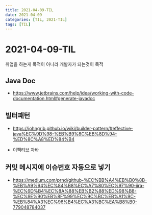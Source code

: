```yaml
---
title: 2021-04-09-TIL
date: 2021-04-09
categories: [TIL, 2021-TIL]
tags: [TIL]
---
```


# 2021-04-09-TIL

취업을 하는게 목적이 아니라 개발자가 되는것이 목적

## Java Doc

- https://www.jetbrains.com/help/idea/working-with-code-documentation.html#generate-javadoc

## 빌터패턴

- https://johngrib.github.io/wiki/builder-pattern/#effective-java%EC%9D%98-%EB%B9%8C%EB%8D%94-%ED%8C%A8%ED%84%B4

- 이팩티브 자바

## 커밋 메시지에 이슈번호 자동으로 넣기

- https://medium.com/prnd/github-%EC%BB%A4%EB%B0%8B-%EB%A9%94%EC%84%B8%EC%A7%80%EC%97%90-jira-%EC%9D%B4%EC%8A%88%EB%B2%88%ED%98%B8-%EC%9E%90%EB%8F%99%EC%9C%BC%EB%A1%9C-%EB%84%A3%EC%96%B4%EC%A3%BC%EA%B8%B0-779048784037

